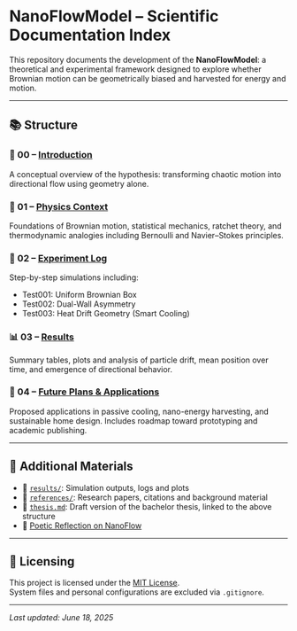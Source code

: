 # NanoFlowModel – Scientific Documentation Index

This repository documents the development of the **NanoFlowModel**: a theoretical and experimental framework designed to explore whether Brownian motion can be geometrically biased and harvested for energy and motion.

---

## 📚 Structure

### 🧭 00 – [Introduction](./docs/00_introduction.md)

A conceptual overview of the hypothesis: transforming chaotic motion into directional flow using geometry alone.

### 🔬 01 – [Physics Context](./docs/01_physics_context.md)

Foundations of Brownian motion, statistical mechanics, ratchet theory, and thermodynamic analogies including Bernoulli and Navier–Stokes principles.

### 🧪 02 – [Experiment Log](./docs/02_experiment_log.md)

Step-by-step simulations including:

- Test001: Uniform Brownian Box
- Test002: Dual-Wall Asymmetry
- Test003: Heat Drift Geometry (Smart Cooling)

### 📊 03 – [Results](./docs/03_results.md)

Summary tables, plots and analysis of particle drift, mean position over time, and emergence of directional behavior.

### 🚀 04 – [Future Plans & Applications](./docs/04_future_plans.md)

Proposed applications in passive cooling, nano-energy harvesting, and sustainable home design. Includes roadmap toward prototyping and academic publishing.

---

## 🧾 Additional Materials

- 📁 [`results/`](./results): Simulation outputs, logs and plots
- 📁 [`references/`](./references): Research papers, citations and background material
- 📄 [`thesis.md`](./thesis.md): Draft version of the bachelor thesis, linked to the above structure
- 🎴 [Poetic Reflection on NanoFlow](docs/poetry.md)

---

## 📌 Licensing

This project is licensed under the [MIT License](./LICENSE).  
System files and personal configurations are excluded via `.gitignore`.

---

_Last updated: June 18, 2025_
